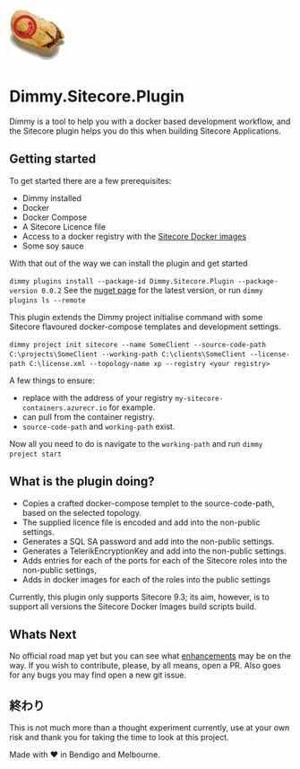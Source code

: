 ![DimSim](/Dimmy.Sitecore.png) 

# Dimmy.Sitecore.Plugin

Dimmy is a tool to help you with a docker based development workflow, and the Sitecore plugin helps you do this when building Sitecore Applications.

## Getting started

To get started there are a few prerequisites:
* Dimmy installed
* Docker
* Docker Compose
* A Sitecore Licence file
* Access to a docker registry with the [Sitecore Docker images](https://github.com/Sitecore/docker-images)
* Some soy sauce

With that out of the way we can install the plugin and get started

`dimmy plugins install --package-id Dimmy.Sitecore.Plugin --package-version 0.0.2`
See the [nuget page](https://www.nuget.org/packages/Dimmy.Sitecore.Plugin/) for the latest version, or run `dimmy plugins ls --remote`

This plugin extends the Dimmy project initialise command with some Sitecore flavoured docker-compose templates and development settings.

`dimmy project init sitecore --name SomeClient --source-code-path C:\projects\SomeClient --working-path C:\clients\SomeClient --license-path C:\license.xml --topology-name xp --registry <your registry>`

A few things to ensure:

* replace <your registry> with the address of your registry `my-sitecore-containers.azurecr.io` for example.
* can pull from the container registry.
* `source-code-path` and `working-path` exist.
  
Now all you need to do is navigate to the `working-path` and run `dimmy project start`

## What is the plugin doing?

* Copies a crafted docker-compose templet to the source-code-path, based on the selected topology.
* The supplied licence file is encoded and add into the non-public settings.
* Generates a SQL SA password and add into the non-public settings.
* Generates a TelerikEncryptionKey and add into the non-public settings.
* Adds entries for each of the ports for each of the Sitecore roles into the non-public settings,
* Adds in docker images for each of the roles into the public settings 

Currently, this plugin only supports Sitecore 9.3; its aim, however, is to support all versions the Sitecore Docker Images build scripts build.

## Whats Next

No official road map yet but you can see what [enhancements](https://github.com/DeloitteDigitalAPAC/Dimmy.Sitecore.Plugin/labels/enhancement) may be on the way. If you wish to contribute, please, by all means, open a PR. Also goes for any bugs you may find open a new git issue.

## 終わり

This is not much more than a thought experiment currently, use at your own risk and thank you for taking the time to look at this project. 

Made with :heart: in Bendigo and Melbourne.
